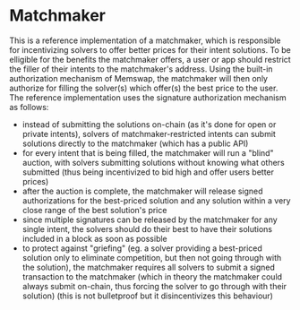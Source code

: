# Matchmaker

This is a reference implementation of a matchmaker, which is responsible for incentivizing solvers to offer better prices for their intent solutions. To be elligible for the benefits the matchmaker offers, a user or app should restrict the filler of their intents to the matchmaker's address. Using the built-in authorization mechanism of Memswap, the matchmaker will then only authorize for filling the solver(s) which offer(s) the best price to the user. The reference implementation uses the signature authorization mechanism as follows:

- instead of submitting the solutions on-chain (as it's done for open or private intents), solvers of matchmaker-restricted intents can submit solutions directly to the matchmaker (which has a public API)
- for every intent that is being filled, the matchmaker will run a "blind" auction, with solvers submitting solutions without knowing what others submitted (thus being incentivized to bid high and offer users better prices)
- after the auction is complete, the matchmaker will release signed authorizations for the best-priced solution and any solution within a very close range of the best solution's price
- since multiple signatures can be released by the matchmaker for any single intent, the solvers should do their best to have their solutions included in a block as soon as possible
- to protect against "griefing" (eg. a solver providing a best-priced solution only to eliminate competition, but then not going through with the solution), the matchmaker requires all solvers to submit a signed transaction to the matchmaker (which in theory the matchmaker could always submit on-chain, thus forcing the solver to go through with their solution) (this is not bulletproof but it disincentivizes this behaviour)
